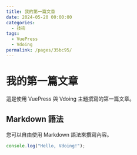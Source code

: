 ```yaml
---
title: 我的第一篇文章
date: 2024-05-20 00:00:00
categories: 
  - 技術
tags: 
  - VuePress
  - Vdoing
permalink: /pages/35bc95/
---
```


# 我的第一篇文章

這是使用 VuePress 與 Vdoing 主題撰寫的第一篇文章。

## Markdown 語法

您可以自由使用 Markdown 語法來撰寫內容。

```javascript
console.log("Hello, Vdoing!");
``` 